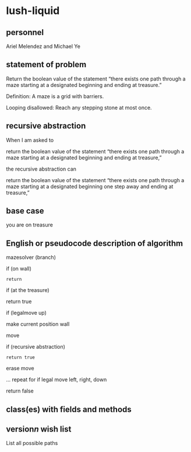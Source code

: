 # lush-liquid
## personnel
Ariel Melendez and Michael Ye
## statement of problem
Return the boolean value of the statement “there exists one path through a maze starting at a designated beginning and ending at treasure.”

Definition: A maze is a grid with barriers.

Looping disallowed: Reach any stepping stone at most once.
## recursive abstraction
When I am asked to 

  return the boolean value of the statement “there exists one path through a maze starting at a     designated beginning and ending at treasure,”
  
the recursive abstraction can

  return the boolean value of the statement “there exists one path through a maze starting at a     designated beginning one step away and ending at treasure,”
## base case
you are on treasure
## English or pseudocode description of algorithm
mazesolver (branch)

if (on wall)
    
    return 
    
if (at the treasure)

  return true
  
if (legalmove up)

  make current position wall 
  
  move
  
  if (recursive abstraction)
  
    return true
    
  erase move
  
... repeat for if legal move left, right, down

return false
## class(es) with fields and methods
## version*n* wish list
List all possible paths
